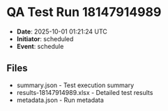 # QA Test Run 18147914989

- **Date**: 2025-10-01 01:21:24 UTC
- **Initiator**: scheduled
- **Event**: schedule

## Files
- summary.json - Test execution summary
- results-18147914989.xlsx - Detailed test results
- metadata.json - Run metadata

